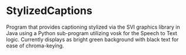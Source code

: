 # StylizedCaptions
Program that provides captioning stylized via the SVI graphics library in Java using a Python sub-program utilizing vosk for the Speech to Text logic. Currently displays as bright green background with black text for ease of chroma-keying.

